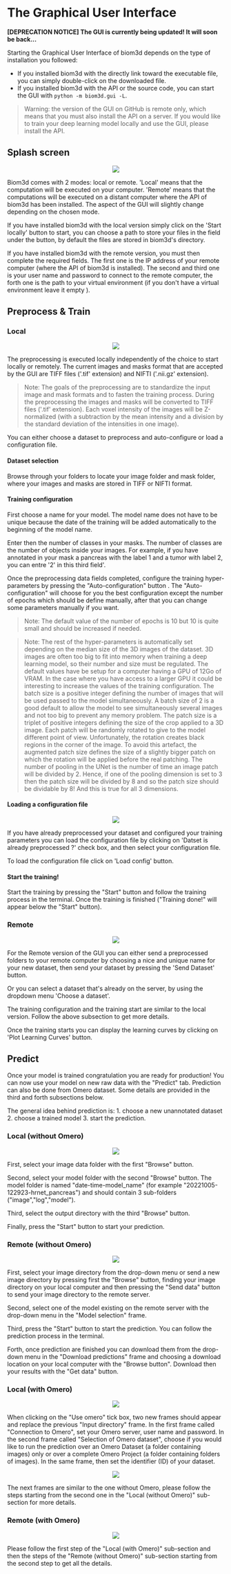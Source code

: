 # The Graphical User Interface

**[DEPRECATION NOTICE] The GUI is currently being updated! It will soon be back...**

Starting the Graphical User Interface of biom3d depends on the type of installation you followed:
* If you installed biom3d with the directly link toward the executable file, you can simply double-click on the downloaded file.
* If you installed biom3d with the API or the source code, you can start the GUI with `python -m biom3d.gui -L`.

> Warning: the version of the GUI on GitHub is remote only, which means that you must also install the API on a server. If you would like to train your deep learning model locally and use the GUI, please install the API. 

## Splash screen

<p align="center">
  <img src="_static/image/gui_splash.PNG" />
</p>

Biom3d comes with 2 modes: local or remote. 'Local' means that the computation will be executed on your computer. 'Remote' means that the computations will be executed on a distant computer where the API of biom3d has been installed. The aspect of the GUI will slightly change depending on the chosen mode.

If you have installed biom3d with the local version simply click on the 'Start locally' button to start, you can choose a path to store your files in the field under the button, by default the files are stored in biom3d's directory.

If you have installed biom3d with the remote version, you must then complete the required fields. The first one is the IP address of your remote computer (where the API of biom3d is installed). The second and third one is your user name and password to connect to the remote computer, the forth one is the path to your virtual environment (if you don't have a virtual environment leave it empty ).


## Preprocess & Train

### Local
<p align="center">
  <img src="_static/image/gui_local_preprocess&train.PNG" />
</p>


The preprocessing is executed locally independently of the choice to start locally or remotely. The current images and masks format that are accepted by the GUI are TIFF files ('.tif' extension) and NIFTI ('.nii.gz' extension).

> Note: The goals of the preprocessing are to standardize the input image and mask formats and to fasten the training process. During the preprocessing the images and masks will be converted to TIFF files ('.tif' extension). Each voxel intensity of the images will be Z-normalized (with a subtraction by the mean intensity and a division by the standard deviation of the intensities in one image). 

You can either choose a dataset to preprocess and auto-configure or load a configuration file.

#### Dataset selection

Browse through your folders to locate your image folder and mask folder, where your images and masks are stored in TIFF or NIFTI format.

#### Training configuration


First choose a name for your model. The model name does not have to be unique because the date of the training will be added automatically to the beginning of the model name. 

Enter then the number of classes in your masks. The number of classes are the number of objects inside your images. For example, if you have annotated in your mask a pancreas with the label 1 and a tumor with label 2, you can entre '2' in this third field'.

Once the preprocessing data fields completed, configure the training hyper-parameters by  pressing the "Auto-configuration" button . The "Auto-configuration" will choose for you the best configuration except the number of epochs which should be define manually, after that you can change some parameters manually if you want. 

> Note: The default value of the number of epochs is 10 but 10 is quite small and should be increased if needed. 

> Note: The rest of the hyper-parameters is automatically set depending on the median size of the 3D images of the dataset. 3D images are often too big to fit into memory when training a deep learning model, so their number and size must be regulated. The default values have be setup for a computer having a GPU of 12Go of VRAM. In the case where you have access to a larger GPU it could be interesting to increase the values of the training configuration. The batch size is a positive integer defining the number of images that will be used passed to the model simultaneously. A batch size of 2 is a good default to allow the model to see simultaneously several images and not too big to prevent any memory problem. The patch size is a triplet of positive integers defining the size of the crop applied to a 3D image. Each patch will be randomly rotated to give to the model different point of view. Unfortunately, the rotation creates black regions in the corner of the image. To avoid this artefact, the augmented patch size defines the size of a slightly bigger patch on which the rotation will be applied before the real patching. The number of pooling in the UNet is the number of time an image patch will be divided by 2. Hence, if one of the pooling dimension is set to 3 then the patch size will be divided by 8 and so the patch size should be dividable by 8! And this is true for all 3 dimensions.

#### Loading a configuration file
<p align="center">
  <img src="_static/image/gui_local_preprocess&train_loadconfig.PNG" />
</p>


If you have already preprocessed your dataset and configured your training parameters you can load the configuration file by clicking on 'Datset is already preprocessed ?' check box, and then select your configuration file.

To load the configuration file click on 'Load config' button. 

#### Start the training!

Start the training by pressing the "Start" button and follow the training process in the terminal. Once the training is finished ("Training done!" will appear below the "Start" button).

### Remote

<p align="center">
  <img src="_static/image/gui_remote_preprocess&train.PNG" />
</p>

For the Remote version of the GUI you can either send a preprocessed folders to your remote computer by choosing a nice and unique name for your new dataset, then send your dataset by pressing the 'Send Dataset' button.

Or you can select a dataset that's already on the server, by using the dropdown menu 'Choose a dataset'. 


The training configuration and the training start are similar to the local version. Follow the above subsection to get more details.


Once the training starts you can display the learning curves by clicking on 'Plot Learning Curves' button.



## Predict

Once your model is trained congratulation you are ready for production! You can now use your model on new raw data with the "Predict" tab. Prediction can also be done from Omero dataset. Some details are provided in the third and forth subsections below. 

The general idea behind prediction is: 1. choose a new unannotated dataset 2. choose a trained model 3. start the prediction.

### Local (without Omero)

<p align="center">
  <img src="_static/image/gui_local_predict.PNG" />
</p>

First, select your image data folder with the first "Browse" button. 

Second, select your model folder with the second "Browse" button. The model folder is named "date-time-model_name" (for example "20221005-122923-hrnet_pancreas") and should contain 3 sub-folders ("image","log","model").

Third, select the output directory with the third "Browse" button.

Finally, press the "Start" button to start your prediction.

### Remote (without Omero)

<p align="center">
  <img src="_static/image/gui_remote_predict.PNG" />
</p>

First, select your image directory from the drop-down menu or send a new image directory by pressing first the "Browse" button, finding your image directory on your local computer and then pressing the "Send data" button to send your image directory to the remote server.

Second, select one of the model existing on the remote server with the drop-down menu in the "Model selection" frame.

Third, press the "Start" button to start the prediction. You can follow the prediction process in the terminal.

Forth, once prediction are finished you can download them from the drop-down menu in the "Download predictions" frame and choosing a download location on your local computer with the "Browse button". Download then your results with the "Get data" button.

### Local (with Omero)

<p align="center">
  <img src="_static/image/gui_local_predict_omero.PNG" />
</p>

When clicking on the "Use omero" tick box, two new frames should appear and replace the previous "Input directory" frame. In the first frame called "Connection to Omero", set your Omero server, user name and password. In the second frame called "Selection of Omero dataset", choose if you would like to run the prediction over an Omero Dataset (a folder containing images) only or over a complete Omero Project (a folder containing folders of images). In the same frame, then set the identifier (ID) of your dataset. 

<p align="center">
  <img src="_static/image/omero_dataset_id.PNG" />
</p>

The next frames are similar to the one without Omero, please follow the steps starting from the second one in the "Local (without Omero)" sub-section for more details. 

### Remote (with Omero)

<p align="center">
  <img src="_static/image/gui_remote_predict_omero.PNG" />
</p>

Please follow the first step of the "Local (with Omero)" sub-section and then the steps of the "Remote (without Omero)" sub-section starting from the second step to get all the details.
